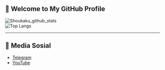 ## 👋 Welcome to My GitHub Profile

![Shoukaku_github_stats](https://github-readme-stats.vercel.app/api?username=shoukaku07&theme=radical)
<br>
![Top Langs](https://github-readme-stats.vercel.app/api/top-langs/?username=shoukaku07&layout=compact&theme=radical)

---

## 📱 Media Sosial

- [Telegram](http://t.me/Shoukaku07)
- [YouTube](https://www.youtube.com/@shoukaku07)
